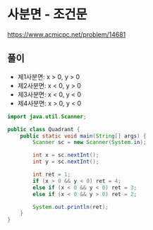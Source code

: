 # 사분면 - 조건문
https://www.acmicpc.net/problem/14681

## 풀이
* 제1사분면: x > 0, y > 0
* 제2사분면: x < 0, y > 0
* 제3사분면: x < 0, y < 0
* 제4사분면: x > 0, y < 0

```java
import java.util.Scanner;

public class Quadrant {
    public static void main(String[] args) {
        Scanner sc = new Scanner(System.in);

        int x = sc.nextInt();
        int y = sc.nextInt();

        int ret = 1;
        if (x > 0 && y < 0) ret = 4;
        else if (x < 0 && y < 0) ret = 3;
        else if (x < 0 && y > 0) ret = 2;

        System.out.println(ret);
    }
}
```